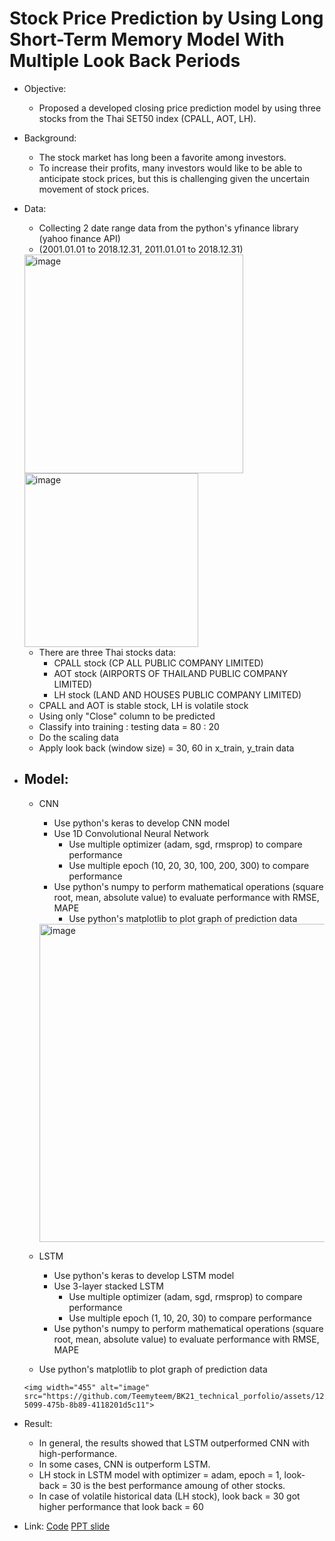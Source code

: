 # Stock Price Prediction by Using Long Short-Term Memory Model With Multiple Look Back Periods  
- Objective:
	- Proposed a developed closing price prediction model by using three stocks from the Thai SET50 index (CPALL, AOT, LH).  
- Background:   
	- The stock market has long been a favorite among investors.  
	- To increase their profits, many investors would like to be able to anticipate stock prices, but this is challenging given the uncertain movement of stock prices.  
- Data:   
	- Collecting 2 date range data from the python's yfinance library (yahoo finance API)
   	- (2001.01.01 to 2018.12.31, 2011.01.01 to 2018.12.31)	
   	  
	<img width="350" alt="image" src="https://github.com/Teemyteem/BK21_technical_porfolio/assets/129394136/14c71f0b-bd83-4785-92a7-e80cb1f69bad">	



  <img width="278" alt="image" src="https://github.com/Teemyteem/BK21_technical_porfolio/assets/129394136/f57f3305-ebe1-4051-b25e-18bc9c1f6124">	
     
  	- There are three Thai stocks data:
		- CPALL stock (CP ALL PUBLIC COMPANY LIMITED)   
		- AOT stock (AIRPORTS OF THAILAND PUBLIC COMPANY LIMITED)  
		- LH stock (LAND AND HOUSES PUBLIC COMPANY LIMITED)	
  	- CPALL and AOT is stable stock, LH is volatile stock
  	- Using only "Close" column to be predicted		
 	- Classify into training : testing data = 80 : 20
  	- Do the scaling data
  	- Apply look back (window size) = 30, 60 in x_train, y_train data

  
- ## Model:
	- CNN
 		- Use python's keras to develop CNN model
   		- Use 1D Convolutional Neural Network
     		- Use multiple optimizer (adam, sgd, rmsprop) to compare performance
       		- Use multiple epoch (10, 20, 30, 100, 200, 300) to compare performance	 
   		- Use python's numpy to perform mathematical operations (square root, mean, absolute value) to evaluate performance with RMSE, MAPE
     		- Use python's matplotlib to plot graph of prediction data 

	
     	<img width="509" alt="image" src="https://github.com/Teemyteem/BK21_technical_porfolio/assets/129394136/181b1d4d-a2d7-47b3-9e3f-89878909b22b">	
   
 	- LSTM
  		- Use python's keras to develop LSTM model
    	- Use 3-layer stacked LSTM
       		- Use multiple optimizer (adam, sgd, rmsprop) to compare performance
       		- Use multiple epoch (1, 10, 20, 30) to compare performance	
    	- Use python's numpy to perform mathematical operations (square root, mean, absolute value) to evaluate performance with RMSE, MAPE
     - Use python's matplotlib to plot graph of prediction data 

	
      <img width="455" alt="image" src="https://github.com/Teemyteem/BK21_technical_porfolio/assets/129394136/a0db9d8b-5099-475b-8b89-4118201d5c11">
 
- Result:   
	- In general, the results showed that LSTM outperformed CNN with high-performance.
 	- In some cases, CNN is outperform LSTM.
  	- LH stock in LSTM model with optimizer = adam, epoch = 1, look-back = 30 is the best performance amoung of other stocks.
  	- In case of volatile historical data (LH stock), look back = 30 got higher performance that look back = 60
- Link: [Code](https://github.com/Teemyteem/BK21_technical_porfolio/blob/main/%EB%8D%B0%EC%9D%B4%ED%84%B0%EC%82%AC%EC%9D%B4%EC%96%B8%EC%8A%A4%20%EA%B3%B5%ED%86%B5/Stock.ipynb) [PPT slide](https://github.com/Teemyteem/BK21_technical_porfolio/blob/main/%EB%8D%B0%EC%9D%B4%ED%84%B0%EC%82%AC%EC%9D%B4%EC%96%B8%EC%8A%A4%20%EA%B3%B5%ED%86%B5/Stock%20Price%20Prediction%20by%20Using%20Long%20Short-Term%20Memory%20Model%20With%20Multiple%20Look%20Back%20Periods.pdf)  

